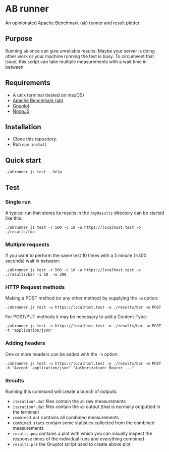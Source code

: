 # AB runner
An opinionated Apache Benchmark (`ab`) runner and result plotter.

## Purpose

Running `ab` once can give unreliable results. Maybe your server is doing other work or your machine running the test is busy. To circumvent that issue, this script can take multiple measurements with a wait time in between.

## Requirements

- A unix terminal (tested on macOS)
- [Apache Benchmark (ab)](https://httpd.apache.org/docs/2.4/programs/ab.html)
- [Gnuplot](http://gnuplot.info/)
- [NodeJS](https://nodejs.org/en/)

## Installation

- Clone this repository.
- Run `npm install`

## Quick start

```shell
./abrunner.js test --help
```

## Test

### Single run

A typical run that stores its results in the `/myResults` directory can be started like this:
```shell
./abrunner.js test -r 500 -c 10 -u https://localhost.test -o ./results/foo
```

### Multiple requests

If you want to perform the same test 10 times with a 5 minute (=300 seconds) wait in between:
```shell
./abrunner.js test -r 500 -c 10 -u https://localhost.test -o ./results/bar -i 10  -w 300
```

### HTTP Request methods

Making a POST method (or any other method) by supplying the `-m` option:
```shell
./abrunner.js test -u https://localhost.test -o ./results/bar -m POST
```

For POST/PUT methods it may be necessary to add a Content-Type:
```shell
./abrunner.js test -u https://localhost.test -o ./results/bar -m POST -t "application/json"
```

### Adding headers

One or more headers can be added with the `-h` option:
```shell
./abrunner.js test -u https://localhost.test -o ./results/bar -m POST -h "Accept: application/json" "Authorization: Bearer ..."
```

### Results

Running this command will create a bunch of outputs:
- `iteration*.dat` files contain the `ab` raw measurements
- `iteration*.dat` files contain the `ab` output (that is normally outputted in the terminal)
- `combined.dat` contains all combined measurements
- `combined.stats` contain some statistics collected from the combined measurements
- `results.png` contains a plot with which you can visually inspect the response times of the individual runs and everything combined
- `results.p` is the Gnuplot script used to create above plot
